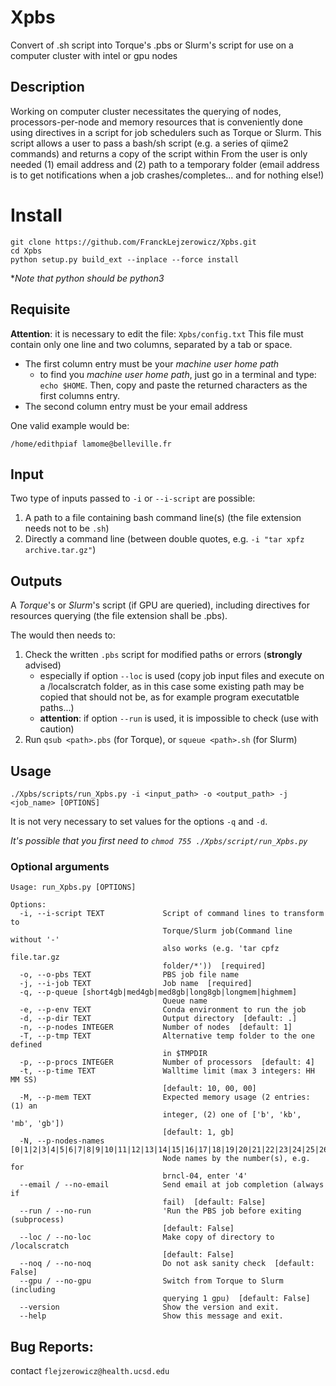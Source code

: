 # Xpbs

Convert of .sh script into Torque's .pbs or Slurm's script for use on a computer cluster with intel or gpu nodes

## Description

Working on computer cluster necessitates the querying of nodes, processors-per-node and memory resources that is conveniently done using directives in a script for job schedulers such as Torque or Slurm.
This script allows a user to pass a bash/sh script (e.g. a series of qiime2 commands) and returns a copy of the script within
From the user is only needed (1) email address and (2) path to a temporary folder
(email address is to get notifications when a job crashes/completes... and for nothing else!)
     
 # Install

```
git clone https://github.com/FranckLejzerowicz/Xpbs.git
cd Xpbs
python setup.py build_ext --inplace --force install
```
*_Note that python should be python3_

## Requisite

**Attention**: it is necessary to edit the file: `Xpbs/config.txt`
This file must contain only one line and two columns, separated by a tab or space.
- The first column entry must be your _machine user home path_
  - to find you _machine user home path_, just go in a terminal and type:
    ```echo $HOME```. Then, copy and paste the returned characters as the first columns entry.
- The second column entry must be your email address

One valid example would be:
```
/home/edithpiaf lamome@belleville.fr
```
 

## Input

Two type of inputs passed to `-i` or `--i-script` are possible:
1. A path to a file containing bash command line(s) (the file extension needs not to be `.sh`)
2. Directly a command line (between double quotes, e.g. `-i "tar xpfz archive.tar.gz"`) 

## Outputs

A _Torque_'s or _Slurm_'s script (if GPU are queried), including directives for resources querying (the file extension shall be .pbs).

The would then needs to:
1. Check the written `.pbs` script for modified paths or errors (**strongly** advised)
    * especially if option `--loc` is used (copy job input files and execute on a /localscratch folder, as in this case some existing path may be copied that should not be, as for example program executatble paths...) 
    * **attention**: if option `--run` is used, it is impossible to check (use with caution) 
2. Run `qsub <path>.pbs` (for Torque), or `squeue <path>.sh` (for Slurm)
  
## Usage

```
./Xpbs/scripts/run_Xpbs.py -i <input_path> -o <output_path> -j <job_name> [OPTIONS]
```

It is not very necessary to set values for the options `-q` and `-d`.

*It's possible that you first need to `chmod 755 ./Xpbs/script/run_Xpbs.py`*

### Optional arguments

``` 
Usage: run_Xpbs.py [OPTIONS]

Options:
  -i, --i-script TEXT             Script of command lines to transform to
                                  Torque/Slurm job(Command line without '-'
                                  also works (e.g. 'tar cpfz file.tar.gz
                                  folder/*'))  [required]
  -o, --o-pbs TEXT                PBS job file name
  -j, --i-job TEXT                Job name  [required]
  -q, --p-queue [short4gb|med4gb|med8gb|long8gb|longmem|highmem]
                                  Queue name
  -e, --p-env TEXT                Conda environment to run the job
  -d, --p-dir TEXT                Output directory  [default: .]
  -n, --p-nodes INTEGER           Number of nodes  [default: 1]
  -T, --p-tmp TEXT                Alternative temp folder to the one defined
                                  in $TMPDIR
  -p, --p-procs INTEGER           Number of processors  [default: 4]
  -t, --p-time TEXT               Walltime limit (max 3 integers: HH MM SS)
                                  [default: 10, 00, 00]
  -M, --p-mem TEXT                Expected memory usage (2 entries: (1) an
                                  integer, (2) one of ['b', 'kb', 'mb', 'gb'])
                                  [default: 1, gb]
  -N, --p-nodes-names [0|1|2|3|4|5|6|7|8|9|10|11|12|13|14|15|16|17|18|19|20|21|22|23|24|25|26|27|28|29|30|31|32|33|34|35|36|37|38|39|40|41|42|43|44|45|46|47|48|49|50|51|52|53|54]
                                  Node names by the number(s), e.g. for
                                  brncl-04, enter '4'
  --email / --no-email            Send email at job completion (always if
                                  fail)  [default: False]
  --run / --no-run                'Run the PBS job before exiting (subprocess)
                                  [default: False]
  --loc / --no-loc                Make copy of directory to /localscratch
                                  [default: False]
  --noq / --no-noq                Do not ask sanity check  [default: False]
  --gpu / --no-gpu                Switch from Torque to Slurm (including
                                  querying 1 gpu)  [default: False]
  --version                       Show the version and exit.
  --help                          Show this message and exit. 
```


Bug Reports:
-----------
contact `flejzerowicz@health.ucsd.edu`
